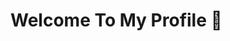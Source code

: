 # Welcome To My Profile 👋
<!--
**developereswar/developereswar** is a ✨ _special_ ✨ repository because its `README.md` (this file) appears on your GitHub profile.

Here are some ideas to get you started:

- 🔭 I’m currently working on Web3 Front-End
- 🌱 I’m currently learning Web3, BlockChain
- 🤔 I’m looking for help with Blockchain
- 📫 How to reach me: developereswar94@gmail.com
- 😄 Pronouns: Eswar

### My Stats
[![DevEsh's top languages](https://github-readme-stats.vercel.app/api/top-langs/?username=developereswar&theme=blue-green)](https://github.com/anuraghazra/github-readme-stats)
